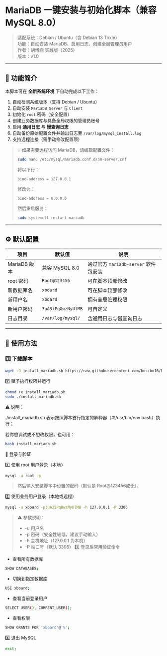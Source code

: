 # MariaDB 一键安装与初始化脚本（兼容 MySQL 8.0）

> 适配系统：Debian / Ubuntu（含 Debian 13 Trixie）  
> 功能：自动安装 MariaDB、启用日志、创建全局管理员用户  
> 作者：胡博涵 实践版（2025）  
> 版本：v1.0

---

## 📖 功能简介

本脚本可在 **全新系统环境** 下自动完成以下工作：

1. 自动检测系统版本（支持 Debian / Ubuntu）  
2. 自动安装 `MariaDB Server` 与 `Client`  
3. 初始化 `root` 密码（安全配置）  
4. 创建业务数据库与具备全局权限的管理员账号  
5. 启用 **通用日志** 与 **慢查询日志**  
6. 自动备份原始配置文件并输出日志至 `/var/log/mysql_install.log`  
7. 支持远程连接（需手动修改配置项）  

> 💡 如果需要远程访问 MariaDB，请编辑配置文件：
> ```bash
> sudo nano /etc/mysql/mariadb.conf.d/50-server.cnf
> ```
> 将以下行：
> ```
> bind-address = 127.0.0.1
> ```
> 修改为：
> ```
> bind-address = 0.0.0.0
> ```
> 然后重启服务：
> ```bash
> sudo systemctl restart mariadb
> ```

---

## ⚙️ 默认配置

| 项目 | 默认值 | 说明 |
|------|---------|------|
| MariaDB 版本 | 兼容 MySQL 8.0 | 通过官方 `mariadb-server` 软件包安装 |
| root 密码 | `Root@123456` | 可在脚本顶部修改 |
| 新数据库名 | `xboard` | 可在脚本顶部修改 |
| 新用户名 | `xboard` | 拥有全局管理权限 |
| 新用户密码 | `3uA3iPqOwzNyUlMB` | 可自定义 |
| 日志目录 | `/var/log/mysql/` | 含通用日志与慢查询日志 |

---

## 🚀 使用方法

### 1️⃣ 下载脚本

```bash
wget -O install_mariadb.sh https://raw.githubusercontent.com/husibo16/MariaDB/main/install_mariadb.sh
```
2️⃣ 赋予执行权限并运行

```bash
chmod +x install_mariadb.sh
sudo ./install_mariadb.sh
```
⚠️ 说明：

./install_mariadb.sh 表示按照脚本首行指定的解释器（#!/usr/bin/env bash）执行；

若你想调试或不想改权限，也可用：
```bash
bash install_mariadb.sh
```

🧩 登录与验证

1️⃣ 使用 root 用户登录（本地）
```bash
mysql -u root -p
```
> 然后输入安装脚本中设置的密码（默认是 Root@123456或无）。

2️⃣ 使用业务用户登录（本地或远程）
```bash
mysql -u xboard -p3uA3iPqOwzNyUlMB -h 127.0.0.1 -P 3306
```
>⚠️ 参数说明：
> - -u 用户名
> - -p 密码（安全性较低，建议手动输入）
> - -h 主机地址（127.0.0.1 为本机）
> - -P 端口号（默认 3306）
3️⃣ 登录后常用验证命令
- 查看所有数据库
```bash
SHOW DATABASES;
```
- 切换到指定数据库
```bash
USE xboard;
```
- 查看当前登录用户
```bash
SELECT USER(), CURRENT_USER();
```
- 查看权限
```bash
SHOW GRANTS FOR 'xboard'@'%';
```
4️⃣ 退出 MySQL

```bash
exit;
```
